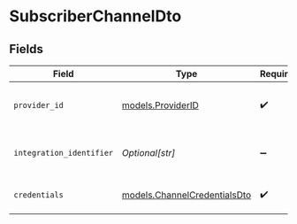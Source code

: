 # SubscriberChannelDto


## Fields

| Field                                                              | Type                                                               | Required                                                           | Description                                                        |
| ------------------------------------------------------------------ | ------------------------------------------------------------------ | ------------------------------------------------------------------ | ------------------------------------------------------------------ |
| `provider_id`                                                      | [models.ProviderID](../models/providerid.md)                       | :heavy_check_mark:                                                 | The ID of the chat or push provider.                               |
| `integration_identifier`                                           | *Optional[str]*                                                    | :heavy_minus_sign:                                                 | An optional identifier for the integration.                        |
| `credentials`                                                      | [models.ChannelCredentialsDto](../models/channelcredentialsdto.md) | :heavy_check_mark:                                                 | Credentials for the channel.                                       |